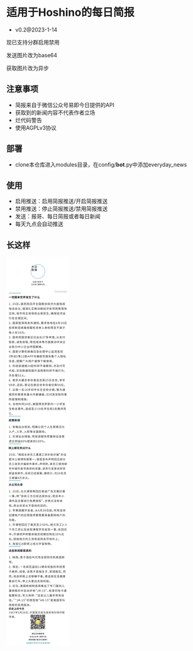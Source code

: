 # 适用于Hoshino的每日简报
- v0.2@2023-1-14

现已支持分群启用禁用

发送图片改为base64

获取图片改为异步

## 注意事项
- 简报来自于微信公众号易即今日提供的API
- 获取到的新闻内容不代表作者立场
- 烂代码警告
- 使用AGPLv3协议
## 部署
- clone本仓库进入modules目录，在config/__bot__.py中添加everyday_news
## 使用
- 启用推送：启用简报推送/开启简报推送
- 禁用推送：停止简报推送/禁用简报推送
- 发送：报哥、每日简报或者每日新闻
- 每天九点会自动推送
## 长这样
![截图](https://github.com/PerfBleu/everyday_news/raw/main/screenshot.jpg "截图")
